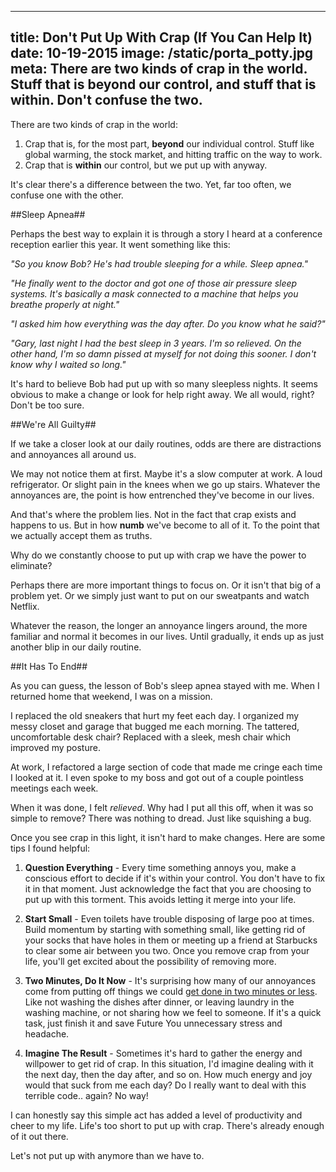 ----
title: Don't Put Up With Crap (If You Can Help It)
date: 10-19-2015
image: /static/porta_potty.jpg
meta: There are two kinds of crap in the world. Stuff that is beyond our control, and stuff that is within. Don't confuse the two.
----

<p>
<amp-img class="pure-img center" src="/static/porta_potty.jpg"
   alt="row of porta potty"
   layout="responsive"
   width=600
   height=430 />
<div class="separator"></div>
</p>

There are two kinds of crap in the world:

1. Crap that is, for the most part, **beyond** our individual control. Stuff like global warming, the stock market, and hitting traffic on the way to work.
2. Crap that is **within** our control, but we put up with anyway.

It's clear there's a difference between the two. Yet, far too often, we confuse one with the other.

##Sleep Apnea##

Perhaps the best way to explain it is through a story I heard at a conference reception earlier this year. It went something like this:

*"So you know Bob? He's had trouble sleeping for a while. Sleep apnea."*

*"He finally went to the doctor and got one of those air pressure sleep systems. It's basically a mask connected to a machine that helps you breathe properly at night."*

*"I asked him how everything was the day after. Do you know what he said?"*

*"Gary, last night I had the best sleep in 3 years. I'm so relieved. On the other hand, I'm so damn pissed at myself for not doing this sooner. I don't know why I waited so long."*

It's hard to believe Bob had put up with so many sleepless nights. It seems obvious to make a change or look for help right away. We all would, right? Don't be too sure.

##We're All Guilty##

If we take a closer look at our daily routines, odds are there are distractions and annoyances all around us.

We may not notice them at first. Maybe it's a slow computer at work. A loud refrigerator. Or slight pain in the knees when we go up stairs. Whatever the annoyances are, the point is how entrenched they've become in our lives.

And that's where the problem lies. Not in the fact that crap exists and happens to us. But in how **numb** we've become to all of it. To the point that we actually accept them as truths.

Why do we constantly choose to put up with crap we have the power to eliminate?

Perhaps there are more important things to focus on. Or it isn't that big of a problem yet. Or we simply just want to put on our sweatpants and watch Netflix.

Whatever the reason, the longer an annoyance lingers around, the more familiar and normal it becomes in our lives. Until gradually, it ends up as just another blip in our daily routine.

##It Has To End##

As you can guess, the lesson of Bob's sleep apnea stayed with me. When I returned home that weekend, I was on a mission.

I replaced the old sneakers that hurt my feet each day. I organized my messy closet and garage that bugged me each morning. The tattered, uncomfortable desk chair? Replaced with a sleek, mesh chair which improved my posture.

At work, I refactored a large section of code that made me cringe each time I looked at it. I even spoke to my boss and got out of a couple pointless meetings each week.

When it was done, I felt *relieved*. Why had I put all this off, when it was so simple to remove? There was nothing to dread. Just like squishing a bug.

Once you see crap in this light, it isn't hard to make changes. Here are some tips I found helpful:

1. **Question Everything** - Every time something annoys you, make a conscious effort to decide if it's within your control. You don't have to fix it in that moment. Just acknowledge the fact that you are choosing to put up with this torment. This avoids letting it merge into your life.

2. **Start Small** - Even toilets have trouble disposing of large poo at times. Build momentum by starting with something small, like getting rid of your socks that have holes in them or meeting up a friend at Starbucks to clear some air between you two. Once you remove crap from your life, you'll get excited about the possibility of removing more.

3. **Two Minutes, Do It Now** - It's surprising how many of our annoyances come from putting off things we could [get done in two minutes or less][1]. Like not washing the dishes after dinner, or leaving laundry in the washing machine, or not sharing how we feel to someone. If it's a quick task, just finish it and save Future You unnecessary stress and headache.

4. **Imagine The Result** - Sometimes it's hard to gather the energy and willpower to get rid of crap. In this situation, I'd imagine dealing with it the next day, then the day after, and so on. How much energy and joy would that suck from me each day? Do I really want to deal with this terrible code.. again? No way!

I can honestly say this simple act has added a level of productivity and cheer to my life. Life's too short to put up with crap. There's already enough of it out there.

Let's not put up with anymore than we have to.

[1]: http://gettingthingsdone.com/
